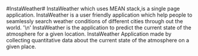 #InstaWeather#
    InstaWeather which uses MEAN stack,is a single page application. InstaWeather is a user friendly application which help people to seamlessly search weather conditions of different cities through out the world. '\n' InstaWeather is the application to predict the current state of the atmosphere for a given location. InstaWeather Application made by collecting quantitative data about the current state of the atmosphere on a given place.